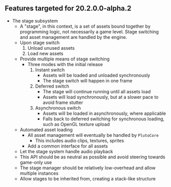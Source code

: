 ## Features targeted for 20.2.0.0-alpha.2
* The stage subsystem
    * A "stage", in this context, is a set of assets bound together
    by programming logic, not necessarily a game level.
    Stage switching and asset management are handled by the engine.
    * Upon stage switch
        1. Unload unused assets
        2. Load new assets
    * Provide multiple means of stage switching
        * Three modes with the initial release
            1. Instant switch
                * Assets will be loaded and unloaded synchronously
                * The stage switch will happen in one frame
            2. Deferred switch
                * The stage will continue running until all assets load
                * Assets will load synchronously, but at a slower pace
                to avoid frame stutter
            3. Asynchronous switch
                * Assets will be loaded in asynchronously, where applicable
                * Falls back to deferred switching for synchronous loading, 
                such as OpenGL texture upload              
    * Automated asset loading
        * All asset management will eventually be handled by `PlutoCore`
            * This includes audio clips, textures, sprites
        * Add a common interface for all assets
    * Let the stage system handle audio playback
    * This API should be as neutral as possible and avoid steering towards
    game-only use
    * The stage manager should be relatively low-overhead and allow multiple
    instances
    * Allow stages to be inherited from, creating a stack-like structure
        